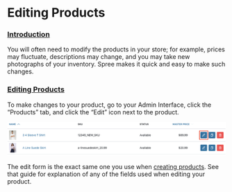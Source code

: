 # Editing Products

### [Introduction](editing-products.md#introduction) <a id="introduction"></a>

You will often need to modify the products in your store; for example, prices may fluctuate, descriptions may change, and you may take new photographs of your inventory. Spree makes it quick and easy to make such changes.

### [Editing Products](editing-products.md#editing-products) <a id="editing-products"></a>

To make changes to your product, go to your Admin Interface, click the “Products” tab, and click the “Edit” icon next to the product.

![Edit Product Link](../.gitbook/assets/image%20%2883%29.png)

The edit form is the exact same one you use when [creating products](creating-a-new-product.md). See that guide for explanation of any of the fields used when editing your product.

